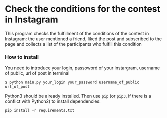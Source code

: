 # Check the conditions for the contest in Instagram

This program checks the fulfillment of the conditions of the contest in Instagram: the user mentioned a friend, liked the post and subscribed to the page and collects a list of the participants who fulfill this condition

### How to install

You need to introduce your login, passoword of your instargram, username of public, url of post in terminal
```
$ python main.py your_login your_password username_of_public url_of_post
```

Python3 should be already installed. 
Then use `pip` (or `pip3`, if there is a conflict with Python2) to install dependencies:
```
pip install -r requirements.txt
```